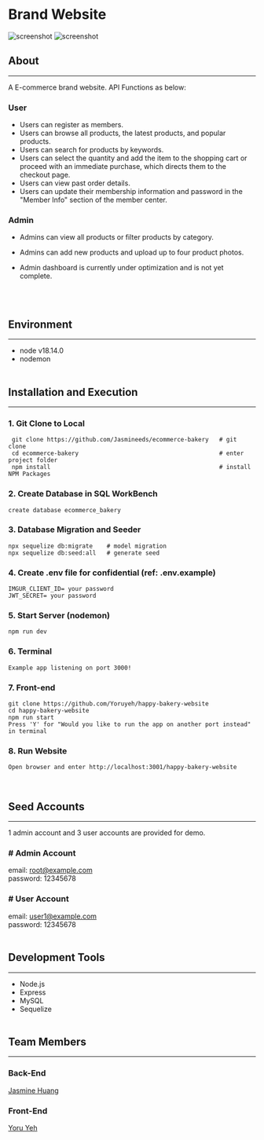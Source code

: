 # Brand Website

![screenshot](public/images/user.gif)
![screenshot](public/images/admin.gif)

## About

---

A E-commerce brand website.
API Functions as below:

### User
- Users can register as members.
- Users can browse all products, the latest products, and popular products.
- Users can search for products by keywords.
- Users can select the quantity and add the item to the shopping cart or proceed with an immediate purchase, which directs them to the checkout page.
- Users can view past order details.
- Users can update their membership information and password in the "Member Info" section of the member center.

### Admin
- Admins can view all products or filter products by category.
- Admins can add new products and upload up to four product photos.
- Admin dashboard is currently under optimization and is not yet complete.

  <br><br>


## Environment

---

- node v18.14.0
- nodemon
  <br><br>

## Installation and Execution

---

### 1. Git Clone to Local

```
 git clone https://github.com/Jasmineeds/ecommerce-bakery   # git clone
 cd ecommerce-bakery                                        # enter project folder
 npm install                                                # install NPM Packages
```

### 2. Create Database in SQL WorkBench

```
create database ecommerce_bakery
```

### 3. Database Migration and Seeder

```
npx sequelize db:migrate    # model migration
npx sequelize db:seed:all   # generate seed
```

### 4. Create .env file for confidential (ref: .env.example)

```
IMGUR_CLIENT_ID= your password
JWT_SECRET= your password
```

### 5. Start Server (nodemon)

```
npm run dev
```

### 6. Terminal

```
Example app listening on port 3000!
```

### 7. Front-end

```
git clone https://github.com/Yoruyeh/happy-bakery-website
cd happy-bakery-website
npm run start
Press 'Y' for "Would you like to run the app on another port instead" in terminal
```

### 8. Run Website

```
Open browser and enter http://localhost:3001/happy-bakery-website
```

<br>

## Seed Accounts

---

1 admin account and 3 user accounts are provided for demo.<br>

### # Admin Account

email: root@example.com <br>
password: 12345678 <br>

### # User Account

email: user1@example.com <br>
password: 12345678 <br>
<br>

## Development Tools

---

- Node.js
- Express
- MySQL
- Sequelize
  <br><br>

## Team Members

---

### Back-End

[Jasmine Huang](https://github.com/Jasmineeds)<br>

### Front-End

[Yoru Yeh](https://github.com/Yoruyeh)<br>
